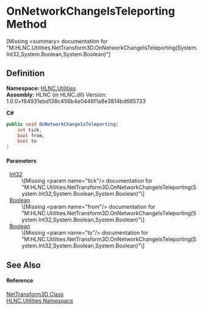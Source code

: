 # OnNetworkChangeIsTeleporting Method


\[Missing &lt;summary&gt; documentation for "M:HLNC.Utilities.NetTransform3D.OnNetworkChangeIsTeleporting(System.Int32,System.Boolean,System.Boolean)"\]



## Definition
**Namespace:** <a href="N_HLNC_Utilities">HLNC.Utilities</a>  
**Assembly:** HLNC (in HLNC.dll) Version: 1.0.0+f84931ebd138c456b4e0448f1a8e3814bd665733

**C#**
``` C#
public void OnNetworkChangeIsTeleporting(
	int tick,
	bool from,
	bool to
)
```



#### Parameters
<dl><dt>  <a href="https://learn.microsoft.com/dotnet/api/system.int32" target="_blank" rel="noopener noreferrer">Int32</a></dt><dd>\[Missing &lt;param name="tick"/&gt; documentation for "M:HLNC.Utilities.NetTransform3D.OnNetworkChangeIsTeleporting(System.Int32,System.Boolean,System.Boolean)"\]</dd><dt>  <a href="https://learn.microsoft.com/dotnet/api/system.boolean" target="_blank" rel="noopener noreferrer">Boolean</a></dt><dd>\[Missing &lt;param name="from"/&gt; documentation for "M:HLNC.Utilities.NetTransform3D.OnNetworkChangeIsTeleporting(System.Int32,System.Boolean,System.Boolean)"\]</dd><dt>  <a href="https://learn.microsoft.com/dotnet/api/system.boolean" target="_blank" rel="noopener noreferrer">Boolean</a></dt><dd>\[Missing &lt;param name="to"/&gt; documentation for "M:HLNC.Utilities.NetTransform3D.OnNetworkChangeIsTeleporting(System.Int32,System.Boolean,System.Boolean)"\]</dd></dl>

## See Also


#### Reference
<a href="T_HLNC_Utilities_NetTransform3D">NetTransform3D Class</a>  
<a href="N_HLNC_Utilities">HLNC.Utilities Namespace</a>  

